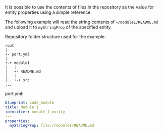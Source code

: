 It is possible to use the contents of files in the repository as the value for entity properties using a simple reference.

The following example will read the string contents of `~/module1/README.md` and upload it to `myStringProp` of the specified entity.

Repository folder structure used for the example:

```
root
|
+- port.yml
|
+-+ module1
|   |
|   +- README.md
|   |
|   +-+ src
...
```

port.yml:

```yaml showLineNumbers
blueprint: code_module
title: Module 1
identifier: module_1_entity
---
properties:
  myStringProp: file://module1/README.md
```
